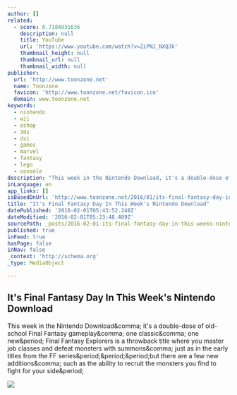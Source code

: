 ```yaml
---
author: []
related:
  - score: 0.7184931636
    description: null
    title: YouTube
    url: 'https://www.youtube.com/watch?v=ZiPNJ_NXQJk'
    thumbnail_height: null
    thumbnail_url: null
    thumbnail_width: null
publisher:
  url: 'http://www.toonzone.net'
  name: Toonzone
  favicon: 'http://www.toonzone.net/favicon.ico'
  domain: www.toonzone.net
keywords:
  - nintendo
  - wii
  - eshop
  - 3ds
  - dsi
  - games
  - marvel
  - fantasy
  - lego
  - console
description: "This week in the Nintendo Download, it's a double-dose of old-school Final Fantasy gameplay, one classic, one new. Final Fantasy Explorers is a throwback title where you master job classes and defeat monsters with summons, just as in the early titles from the FF series...but there are a few new additions, such as the ability to recruit the monsters you find to fight for your side."
inLanguage: en
app_links: []
isBasedOnUrl: 'http://www.toonzone.net/2016/01/its-final-fantasy-day-in-this-weeks-nintendo-download/'
title: "It's Final Fantasy Day In This Week's Nintendo Download"
datePublished: '2016-02-01T05:43:52.248Z'
dateModified: '2016-02-01T05:23:48.409Z'
sourcePath: _posts/2016-02-01-its-final-fantasy-day-in-this-weeks-nintendo-download.md
published: true
inFeed: true
hasPage: false
inNav: false
_context: 'http://schema.org'
_type: MediaObject

---
```

<article style=""><h1>It's Final Fantasy Day In This Week's Nintendo Download</h1><p>This week in the Nintendo Download&amp;comma; it's a double-dose of old-school Final Fantasy gameplay&amp;comma; one classic&amp;comma; one new&amp;period; Final Fantasy Explorers is a throwback title where you master job classes and defeat monsters with summons&amp;comma; just as in the early titles from the FF series&amp;period;&amp;period;&amp;period;but there are a few new additions&amp;comma; such as the ability to recruit the monsters you find to fight for your side&amp;period;</p><img src="http://www.toonzone.net/wp-content/uploads/2016/01/WiiU_LEGOMarvelsAvengers_03-85x85.jpg" /></article>